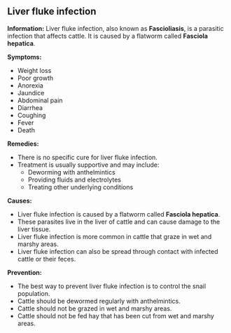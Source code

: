 ## Liver fluke infection

**Information:** Liver fluke infection, also known as **Fascioliasis**, is a parasitic infection that affects cattle. It is caused by a flatworm called **Fasciola hepatica**.

**Symptoms:**

* Weight loss
* Poor growth
* Anorexia
* Jaundice
* Abdominal pain
* Diarrhea
* Coughing
* Fever
* Death

**Remedies:**

* There is no specific cure for liver fluke infection.
* Treatment is usually supportive and may include:
    * Deworming with anthelmintics
    * Providing fluids and electrolytes
    * Treating other underlying conditions

**Causes:**

* Liver fluke infection is caused by a flatworm called **Fasciola hepatica**.
* These parasites live in the liver of cattle and can cause damage to the liver tissue.
* Liver fluke infection is more common in cattle that graze in wet and marshy areas.
* Liver fluke infection can also be spread through contact with infected cattle or their feces.

**Prevention:**

* The best way to prevent liver fluke infection is to control the snail population.
* Cattle should be dewormed regularly with anthelmintics.
* Cattle should not be grazed in wet and marshy areas.
* Cattle should not be fed hay that has been cut from wet and marshy areas.
